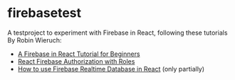 # firebasetest
A testproject to experiment with Firebase in React, following these tutorials By Robin Wieruch:
- [A Firebase in React Tutorial for Beginners](https://www.robinwieruch.de/complete-firebase-authentication-react-tutorial)
- [React Firebase Authorization with Roles](https://www.robinwieruch.de/react-firebase-authorization-roles-permissions)
- [How to use Firebase Realtime Database in React](https://www.robinwieruch.de/react-firebase-realtime-database) (only partially)
